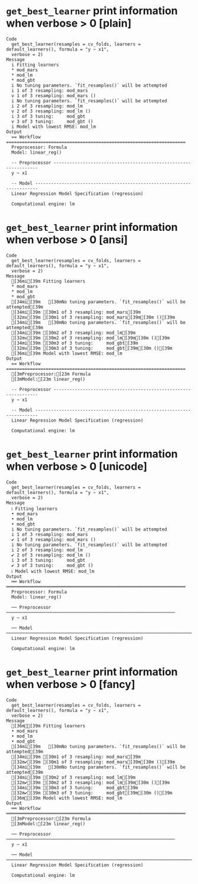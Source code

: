 # `get_best_learner` print information when verbose > 0 [plain]

    Code
      get_best_learner(resamples = cv_folds, learners = default_learners(), formula = "y ~ x1",
      verbose = 2)
    Message
      i Fitting learners
      * mod_mars
      * mod_lm
      * mod_gbt
      i	No tuning parameters. `fit_resamples()` will be attempted
      i 1 of 3 resampling: mod_mars
      v 1 of 3 resampling: mod_mars ()
      i	No tuning parameters. `fit_resamples()` will be attempted
      i 2 of 3 resampling: mod_lm
      v 2 of 3 resampling: mod_lm ()
      i 3 of 3 tuning:     mod_gbt
      v 3 of 3 tuning:     mod_gbt ()
      i Model with lowest RMSE: mod_lm
    Output
      == Workflow ====================================================================
      Preprocessor: Formula
      Model: linear_reg()
      
      -- Preprocessor ----------------------------------------------------------------
      y ~ x1
      
      -- Model -----------------------------------------------------------------------
      Linear Regression Model Specification (regression)
      
      Computational engine: lm 
      

# `get_best_learner` print information when verbose > 0 [ansi]

    Code
      get_best_learner(resamples = cv_folds, learners = default_learners(), formula = "y ~ x1",
      verbose = 2)
    Message
      [36mi[39m Fitting learners
      * mod_mars
      * mod_lm
      * mod_gbt
      [34mi[39m	[30mNo tuning parameters. `fit_resamples()` will be attempted[39m
      [34mi[39m [30m1 of 3 resampling: mod_mars[39m
      [32mv[39m [30m1 of 3 resampling: mod_mars[39m[30m ()[39m
      [34mi[39m	[30mNo tuning parameters. `fit_resamples()` will be attempted[39m
      [34mi[39m [30m2 of 3 resampling: mod_lm[39m
      [32mv[39m [30m2 of 3 resampling: mod_lm[39m[30m ()[39m
      [34mi[39m [30m3 of 3 tuning:     mod_gbt[39m
      [32mv[39m [30m3 of 3 tuning:     mod_gbt[39m[30m ()[39m
      [36mi[39m Model with lowest RMSE: mod_lm
    Output
      == Workflow ====================================================================
      [3mPreprocessor:[23m Formula
      [3mModel:[23m linear_reg()
      
      -- Preprocessor ----------------------------------------------------------------
      y ~ x1
      
      -- Model -----------------------------------------------------------------------
      Linear Regression Model Specification (regression)
      
      Computational engine: lm 
      

# `get_best_learner` print information when verbose > 0 [unicode]

    Code
      get_best_learner(resamples = cv_folds, learners = default_learners(), formula = "y ~ x1",
      verbose = 2)
    Message
      ℹ Fitting learners
      • mod_mars
      • mod_lm
      • mod_gbt
      i	No tuning parameters. `fit_resamples()` will be attempted
      i 1 of 3 resampling: mod_mars
      ✔ 1 of 3 resampling: mod_mars ()
      i	No tuning parameters. `fit_resamples()` will be attempted
      i 2 of 3 resampling: mod_lm
      ✔ 2 of 3 resampling: mod_lm ()
      i 3 of 3 tuning:     mod_gbt
      ✔ 3 of 3 tuning:     mod_gbt ()
      ℹ Model with lowest RMSE: mod_lm
    Output
      ══ Workflow ════════════════════════════════════════════════════════════════════
      Preprocessor: Formula
      Model: linear_reg()
      
      ── Preprocessor ────────────────────────────────────────────────────────────────
      y ~ x1
      
      ── Model ───────────────────────────────────────────────────────────────────────
      Linear Regression Model Specification (regression)
      
      Computational engine: lm 
      

# `get_best_learner` print information when verbose > 0 [fancy]

    Code
      get_best_learner(resamples = cv_folds, learners = default_learners(), formula = "y ~ x1",
      verbose = 2)
    Message
      [36mℹ[39m Fitting learners
      • mod_mars
      • mod_lm
      • mod_gbt
      [34mi[39m	[30mNo tuning parameters. `fit_resamples()` will be attempted[39m
      [34mi[39m [30m1 of 3 resampling: mod_mars[39m
      [32m✔[39m [30m1 of 3 resampling: mod_mars[39m[30m ()[39m
      [34mi[39m	[30mNo tuning parameters. `fit_resamples()` will be attempted[39m
      [34mi[39m [30m2 of 3 resampling: mod_lm[39m
      [32m✔[39m [30m2 of 3 resampling: mod_lm[39m[30m ()[39m
      [34mi[39m [30m3 of 3 tuning:     mod_gbt[39m
      [32m✔[39m [30m3 of 3 tuning:     mod_gbt[39m[30m ()[39m
      [36mℹ[39m Model with lowest RMSE: mod_lm
    Output
      ══ Workflow ════════════════════════════════════════════════════════════════════
      [3mPreprocessor:[23m Formula
      [3mModel:[23m linear_reg()
      
      ── Preprocessor ────────────────────────────────────────────────────────────────
      y ~ x1
      
      ── Model ───────────────────────────────────────────────────────────────────────
      Linear Regression Model Specification (regression)
      
      Computational engine: lm 
      


